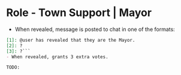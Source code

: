 # Role - Town Support | Mayor

- When revealed, message is posted to chat in one of the formats:  
```md
[1]: @user has revealed that they are the Mayor.
[2]: ?
[3]: ?```
- When revealed, grants 3 extra votes.

TODO: